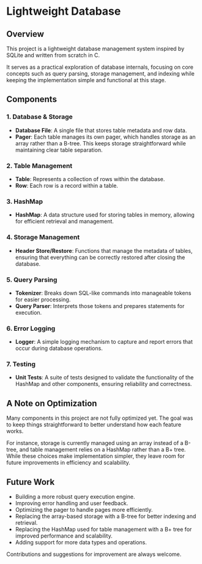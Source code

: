 # **Lightweight Database**  

## **Overview**  

This project is a lightweight database management system inspired by SQLite and written from scratch in C.

It serves as a practical exploration of database internals, focusing on core concepts such as query parsing, storage management, and indexing while keeping the implementation simple and functional at this stage.

## **Components**  

### **1. Database & Storage**  
- **Database File**: A single file that stores table metadata and row data.  
- **Pager**: Each table manages its own pager, which handles storage as an array rather than a B-tree. This keeps storage straightforward while maintaining clear table separation. 

### **2. Table Management**  
- **Table**: Represents a collection of rows within the database.  
- **Row**: Each row is a record within a table.  

### **3. HashMap**  
- **HashMap**: A data structure used for storing tables in memory, allowing for efficient retrieval and management.  

### **4. Storage Management**  
- **Header Store/Restore**: Functions that manage the metadata of tables, ensuring that everything can be correctly restored after closing the database.  

### **5. Query Parsing**  
- **Tokenizer**: Breaks down SQL-like commands into manageable tokens for easier processing.  
- **Query Parser**: Interprets those tokens and prepares statements for execution.  

### **6. Error Logging**  
- **Logger**: A simple logging mechanism to capture and report errors that occur during database operations.  

### **7. Testing**  
- **Unit Tests**: A suite of tests designed to validate the functionality of the HashMap and other components, ensuring reliability and correctness.  

## **A Note on Optimization**  

Many components in this project are not fully optimized yet. The goal was to keep things straightforward to better understand how each feature works. 

For instance, storage is currently managed using an array instead of a B-tree, and table management relies on a HashMap rather than a B+ tree. While these choices make implementation simpler, they leave room for future improvements in efficiency and scalability.

## **Future Work**  

- Building a more robust query execution engine.  
- Improving error handling and user feedback.  
- Optimizing the pager to handle pages more efficiently.  
- Replacing the array-based storage with a B-tree for better indexing and retrieval.  
- Replacing the HashMap used for table management with a B+ tree for improved performance and scalability.
- Adding support for more data types and operations.

Contributions and suggestions for improvement are always welcome.
